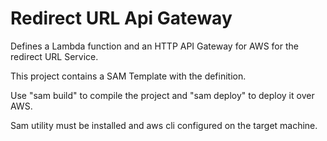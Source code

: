 # Redirect URL Api Gateway

Defines a Lambda function and an HTTP API Gateway for AWS for the redirect URL Service.

This project contains a SAM Template with the definition.

Use "sam build" to compile the project and "sam deploy" to deploy it over AWS.

Sam utility must be installed and aws cli configured on the target machine.
 